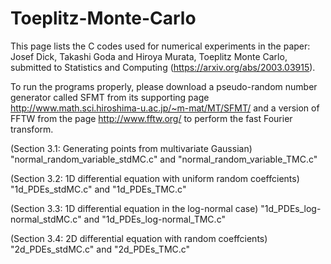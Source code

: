 # Toeplitz-Monte-Carlo

This page lists the C codes used for numerical experiments in the paper: Josef Dick, Takashi Goda and Hiroya Murata, Toeplitz Monte Carlo, submitted to Statistics and Computing (https://arxiv.org/abs/2003.03915).

To run the programs properly, please download a pseudo-random number generator called SFMT from its supporting page http://www.math.sci.hiroshima-u.ac.jp/~m-mat/MT/SFMT/ and a version of FFTW from the page http://www.fftw.org/ to perform the fast Fourier transform.

(Section 3.1: Generating points from multivariate Gaussian) "normal_random_variable_stdMC.c" and "normal_random_variable_TMC.c"

(Section 3.2: 1D differential equation with uniform random coeffcients) "1d_PDEs_stdMC.c" and "1d_PDEs_TMC.c"

(Section 3.3: 1D differential equation in the log-normal case) "1d_PDEs_log-normal_stdMC.c" and "1d_PDEs_log-normal_TMC.c"

(Section 3.4: 2D differential equation with random coeffcients) "2d_PDEs_stdMC.c" and "2d_PDEs_TMC.c"
